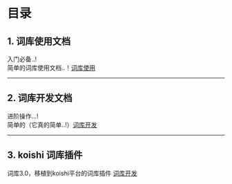 # 目录
## 1. 词库使用文档
入门必备..!  
简单的词库使用文档..！[词库使用](./use)  
  
***
  
## 2. 词库开发文档
进阶操作...!  
简单的（它真的简单..!）[词库开发](./dev)
  
***

## 3. koishi 词库插件
词库3.0，移植到koishi平台的词库插件 [词库开发](../3.0)
